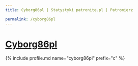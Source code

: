 ```yaml
---
title: Cyborg86pl | Statystyki patronite.pl | Patromierz

permalink: /cyborg86pl
---
```


# [Cyborg86pl](https://patronite.pl/cyborg86pl)

{% include profile.md name="cyborg86pl" prefix="c" %}
